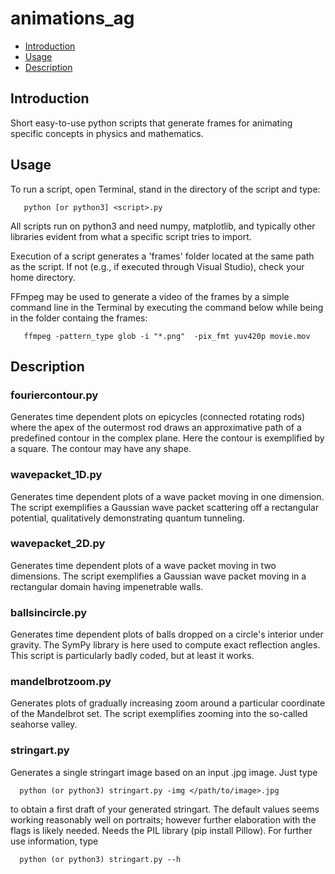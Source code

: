 # animations_ag

- [Introduction](#introduction)
- [Usage](#usage)
- [Description](#description)

## Introduction
Short easy-to-use python scripts that generate frames for animating  specific concepts in physics and mathematics.

## Usage
To run a script, open Terminal, stand in the directory of the script and type:

       python [or python3] <script>.py

All scripts run on python3 and need numpy, matplotlib, and typically other libraries evident from what a specific script tries to import.

Execution of a script generates a 'frames' folder located at the same path as the script. If not (e.g., if executed through Visual Studio), check your home directory.

FFmpeg may be used to generate a video of the frames by a simple command line in the Terminal by executing the command below while being in the folder containg the frames:

       ffmpeg -pattern_type glob -i "*.png"  -pix_fmt yuv420p movie.mov


## Description

### fouriercontour.py  
Generates time dependent plots on epicycles (connected rotating rods) where the apex of the outermost rod draws an approximative path of a predefined contour in the complex plane. Here the contour is exemplified by a square. The contour may have any shape.

### wavepacket_1D.py 
Generates time dependent plots of a wave packet moving in one dimension. The script exemplifies a Gaussian wave packet scattering off a rectangular potential, qualitatively demonstrating quantum tunneling.

### wavepacket_2D.py  
Generates time dependent plots of a wave packet moving in two dimensions. The script exemplifies a Gaussian wave packet moving in a rectangular domain having impenetrable walls.

### ballsincircle.py  
Generates time dependent plots of balls dropped on a circle's interior under gravity. The SymPy library is here used to compute exact reflection angles. This script is particularly badly coded, but at least it works.

### mandelbrotzoom.py  
Generates plots of gradually increasing zoom around a particular coordinate of the Mandelbrot set. The script exemplifies zooming into the so-called seahorse valley.

### stringart.py
Generates a single stringart image based on an input .jpg image. Just type

	  python (or python3) stringart.py -img </path/to/image>.jpg

to obtain a first draft of your generated stringart. The default values seems working reasonably well on portraits; however further elaboration with the flags is likely needed. Needs the PIL library (pip install Pillow). For further use information, type

   	  python (or python3) stringart.py --h